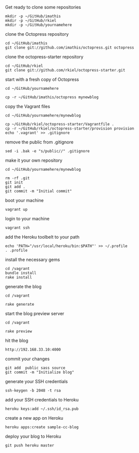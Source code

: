 Get ready to clone some repositories

    mkdir -p ~/GitHub/imathis
    mkdir -p ~/GitHub/rkiel
    mkdir -p ~/GitHub/yournamehere

clone the Octopress repository

    cd ~/GitHub/imathis
    git clone git://github.com/imathis/octopress.git octopress

clone the octopress-starter repository

    cd ~/GitHub/rkiel
    git clone git://github.com/rkiel/octopress-starter.git

start with a fresh copy of Octopress

    cd ~/GitHub/yournamehere

    cp -r ~/GitHub/imathis/octopress mynewblog

copy the Vagrant files

    cd ~/GitHub/yournamehere/mynewblog

    cp ~/GitHub/rkiel/octopress-starter/Vagrantfile .
    cp -r ~/GitHub/rkiel/octopress-starter/provision provision
    echo '.vagrant' >> .gitignore

remove the public from .gitignore

    sed -i .bak -e "s/public//" .gitignore

make it your own repository

    cd ~/GitHub/yournamehere/mynewblog

    rm -rf .git
    git init
    git add .
    git commit -m "Initial commit"

boot your machine

    vagrant up

login to your machine

    vagrant ssh

add the Heroku toolbelt to your path

    echo 'PATH="/usr/local/heroku/bin:$PATH"' >> ~/.profile
    . .profile

install the necessary gems

    cd /vagrant
    bundle install
    rake install


generate the blog

    cd /vagrant

    rake generate

start the blog preview server

    cd /vagrant

    rake preview

hit the blog

    http://192.168.33.10:4000

commit your changes

    git add  public sass source
    git commit -m "Initialize blog"

generate your SSH credentials

    ssh-keygen -b 2048 -t rsa

add your SSH credentials to Heroku

    heroku keys:add ~/.ssh/id_rsa.pub

create a new app on Heroku

    heroku apps:create sample-cc-blog

deploy your blog to Heroku

    git push heroku master
